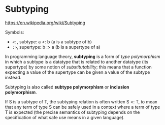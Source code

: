 # Subtyping

https://en.wikipedia.org/wiki/Subtyping

Symbols:
- `<:`, subtype:   a <: b (a is a subtype of b)
- `:>`, supertype: b :> a (b is a supertype of a)

In programming language theory, **subtyping** is a form of *type polymorphism* in which a subtype is a datatype that is related to another datatype (its supertype) by some notion of *substitutability*; this means that a function expecting a value of the supertype can be given a value of the subtype instead.

Subtyping is also called **subtype polymorphism** or **inclusion polymorphism**.

If S is a subtype of T, the subtyping relation is often written S <: T, to mean that any term of type S can be safely used in a context where a term of type T is expected (the precise semantics of subtyping depends on the specification of what safe use means in a given language).
